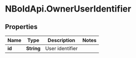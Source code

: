 # NBoldApi.OwnerUserIdentifier

## Properties

Name | Type | Description | Notes
------------ | ------------- | ------------- | -------------
**id** | **String** | User identifier | 


